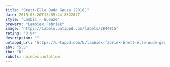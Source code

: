 ```yaml
---
title: "Brett-Elle Oude Geuze (2018)"
date: 2019-03-20T13:55:44.852287Z
style: "Lambic - Gueuze"
brewery: "Lambiek Fabriek"
image: "https://labels.untappd.com/labels/2844915"
rating: "3.84"
description: ""
untappd_url: "https://untappd.com/b/lambiek-fabriek-brett-elle-oude-geuze-2018/2844915"
abv: "5.5"
ibu: "0"
robots: noindex,nofollow
---
```

